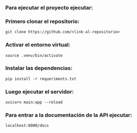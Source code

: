 ### Para ejecutar el proyecto ejecutar:

### Primero clonar el repositorio:

`git clone https://github.com/<link-al-repositorio>`

### Activar el entorno virtual:

`source .venv/bin/activate`

### Instalar las dependencias:

`pip install -r requeriments.txt`

### Luego ejecutar el servidor:

`uvicorn main:app --reload`

### Para entrar a la documentación de la API ejecutar:

`localhost:8000/docs`